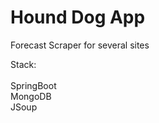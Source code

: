 # Hound Dog App
Forecast Scraper for several sites

Stack:<br>
<br>
SpringBoot<br>
MongoDB<br>
JSoup
